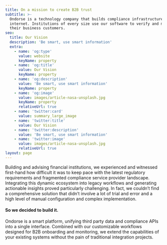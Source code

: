 ```yaml
---
title: On a mission to create B2B trust
subtitle: >-
  Ondorse is a technology company that builds compliance infrastructure for the
  internet. Institutions of every size use our software to verify and monitor
  their business customers.
seo:
  title: Our Vision
  description: 'Be smart, use smart information'
  extra:
    - name: 'og:type'
      value: website
      keyName: property
    - name: 'og:title'
      value: Our Vision
      keyName: property
    - name: 'og:description'
      value: 'Be smart, use smart information'
      keyName: property
    - name: 'og:image'
      value: images/article-nasa-unsplash.jpg
      keyName: property
      relativeUrl: true
    - name: 'twitter:card'
      value: summary_large_image
    - name: 'twitter:title'
      value: Our Vision
    - name: 'twitter:description'
      value: 'Be smart, use smart information'
    - name: 'twitter:image'
      value: images/article-nasa-unsplash.jpg
      relativeUrl: true
layout: page
---
```

Building and advising financial institutions, we experienced and witnessed first-hand how difficult it was to keep pace with the latest regulatory requirements and fragmented compliance service provider landscape. Integrating this dynamic ecosystem into legacy workflows and generating actionable insights proved particularly challenging.
In fact, we couldn’t find a comprehensive solution that didn’t involve a lot of trial and error and a high level of manual configuration and complex implementation.


#### So we decided to build it.


Ondorse is a smart platform, unifying third party data and compliance APIs into a single interface. Combined with our customizable workflows designed for B2B onboarding and monitoring, we extend the capabilities of your existing systems without the pain of traditional integration projects.
